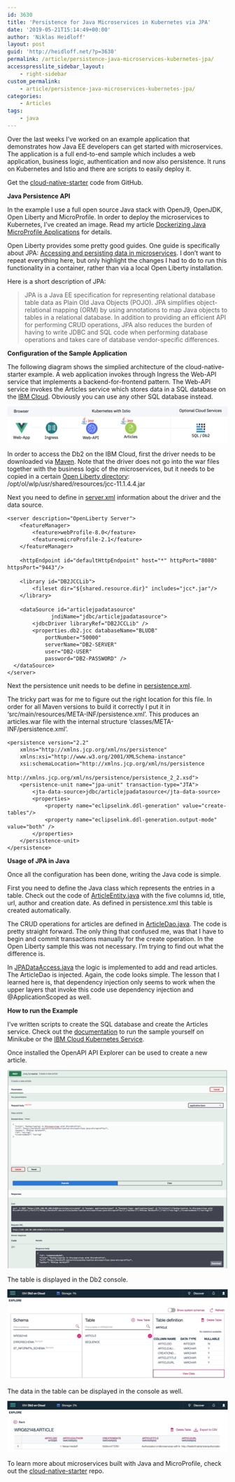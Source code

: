 ```yaml
---
id: 3630
title: 'Persistence for Java Microservices in Kubernetes via JPA'
date: '2019-05-21T15:14:49+00:00'
author: 'Niklas Heidloff'
layout: post
guid: 'http://heidloff.net/?p=3630'
permalink: /article/persistence-java-microservices-kubernetes-jpa/
accesspresslite_sidebar_layout:
    - right-sidebar
custom_permalink:
    - article/persistence-java-microservices-kubernetes-jpa/
categories:
    - Articles
tags:
    - java
---
```


Over the last weeks I’ve worked on an example application that demonstrates how Java EE developers can get started with microservices. The application is a full end-to-end sample which includes a web application, business logic, authentication and now also persistence. It runs on Kubernetes and Istio and there are scripts to easily deploy it.

Get the [cloud-native-starter](https://github.com/nheidloff/cloud-native-starter) code from GitHub.

**Java Persistence API**

In the example I use a full open source Java stack with OpenJ9, OpenJDK, Open Liberty and MicroProfile. In order to deploy the microservices to Kubernetes, I’ve created an image. Read my article [Dockerizing Java MicroProfile Applications](http://heidloff.net/article/dockerizing-container-java-microprofile) for details.

Open Liberty provides some pretty good guides. One guide is specifically about JPA: [Accessing and persisting data in microservices](https://openliberty.io/guides/jpa-intro.html). I don’t want to repeat everything here, but only highlight the changes I had to do to run this functionality in a container, rather than via a local Open Liberty installation.

Here is a short description of JPA:

> JPA is a Java EE specification for representing relational database table data as Plain Old Java Objects (POJO). JPA simplifies object-relational mapping (ORM) by using annotations to map Java objects to tables in a relational database. In addition to providing an efficient API for performing CRUD operations, JPA also reduces the burden of having to write JDBC and SQL code when performing database operations and takes care of database vendor-specific differences.

**Configuration of the Sample Application**

The following diagram shows the simplied architecture of the cloud-native-starter example. A web application invokes through Ingress the Web-API service that implements a backend-for-frontend pattern. The Web-API service invokes the Articles service which stores data in a SQL database on the [IBM Cloud](https://cloud.ibm.com/). Obviously you can use any other SQL database instead.

![image](/assets/img/2019/05/jpa-demo-architecture.png)

In order to access the Db2 on the IBM Cloud, first the driver needs to be downloaded via [Maven](https://github.com/nheidloff/cloud-native-starter/blob/master/articles-java-jee/pom.xml). Note that the driver does not go into the war files together with the business logic of the microservices, but it needs to be copied in a certain [Open Liberty directory](https://github.com/nheidloff/cloud-native-starter/blob/master/articles-java-jee/Dockerfile#L17): /opt/ol/wlp/usr/shared/resources/jcc-11.1.4.4.jar

Next you need to define in [server.xml](https://github.com/nheidloff/cloud-native-starter/blob/master/articles-java-jee/liberty/server.xml) information about the driver and the data source.

```
<server description="OpenLiberty Server">
    <featureManager>
        <feature>webProfile-8.0</feature>
        <feature>microProfile-2.1</feature>
    </featureManager>

    <httpEndpoint id="defaultHttpEndpoint" host="*" httpPort="8080" httpsPort="9443"/>

    <library id="DB2JCCLib">
        <fileset dir="${shared.resource.dir}" includes="jcc*.jar"/>
    </library>

    <dataSource id="articlejpadatasource"
              jndiName="jdbc/articlejpadatasource">
        <jdbcDriver libraryRef="DB2JCCLib" />
        <properties.db2.jcc databaseName="BLUDB"
            portNumber="50000"
            serverName="DB2-SERVER"         
            user="DB2-USER" 
            password="DB2-PASSWORD" />
  </dataSource>
</server>
```

Next the persistence unit needs to be define in [persistence.xml](https://github.com/nheidloff/cloud-native-starter/blob/master/articles-java-jee/src/main/resources/META-INF/persistence.xml).

The tricky part was for me to figure out the right location for this file. In order for all Maven versions to build it correctly I put it in ‘src/main/resources/META-INF/persistence.xml’. This produces an articles.war file with the internal structure ‘classes/META-INF/persistence.xml’.

```
<persistence version="2.2"
    xmlns="http://xmlns.jcp.org/xml/ns/persistence" 
    xmlns:xsi="http://www.w3.org/2001/XMLSchema-instance"
    xsi:schemaLocation="http://xmlns.jcp.org/xml/ns/persistence 
                        http://xmlns.jcp.org/xml/ns/persistence/persistence_2_2.xsd">
    <persistence-unit name="jpa-unit" transaction-type="JTA">
        <jta-data-source>jdbc/articlejpadatasource</jta-data-source>
        <properties>
            <property name="eclipselink.ddl-generation" value="create-tables"/>
            <property name="eclipselink.ddl-generation.output-mode" value="both" />
        </properties>
    </persistence-unit>
</persistence>
```

**Usage of JPA in Java**

Once all the configuration has been done, writing the Java code is simple.

First you need to define the Java class which represents the entries in a table. Check out the code of [ArticleEntity.java](https://github.com/nheidloff/cloud-native-starter/blob/master/articles-java-jee/src/main/java/com/ibm/articles/data/ArticleEntity.java) with the five columns id, title, url, author and creation date. As defined in persistence.xml this table is created automatically.

The CRUD operations for articles are defined in [ArticleDao.java](https://github.com/nheidloff/cloud-native-starter/blob/master/articles-java-jee/src/main/java/com/ibm/articles/data/ArticleDao.java). The code is pretty straight forward. The only thing that confused me, was that I have to begin and commit transactions manually for the create operation. In the Open Liberty sample this was not necessary. I’m trying to find out what the difference is.

In [JPADataAccess.java](https://github.com/nheidloff/cloud-native-starter/blob/master/articles-java-jee/src/main/java/com/ibm/articles/data/JPADataAccess.java) the logic is implemented to add and read articles. The ArticleDao is injected. Again, the code looks simple. The lesson that I learned here is, that dependency injection only seems to work when the upper layers that invoke this code use dependency injection and @ApplicationScoped as well.

**How to run the Example**

I’ve written scripts to create the SQL database and create the Articles service. Check out the [documentation](https://github.com/nheidloff/cloud-native-starter/blob/master/documentation/DemoJPA.md) to run the sample yourself on Minikube or the [IBM Cloud Kubernetes Service](https://cloud.ibm.com/docs/containers).

Once installed the OpenAPI API Explorer can be used to create a new article.

![image](/assets/img/2019/05/jpa-demo-1.png)

The table is displayed in the Db2 console.

![image](/assets/img/2019/05/jpa-demo-2.png)

The data in the table can be displayed in the console as well.

![image](/assets/img/2019/05/jpa-demo-3.png)

To learn more about microservices built with Java and MicroProfile, check out the [cloud-native-starter](https://github.com/nheidloff/cloud-native-starter) repo.